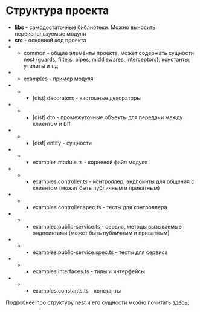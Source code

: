 # Структура проекта

+ **libs** - самодостаточные библиотеки. Можно выносить переиспользуемые модули
+ **src** - основной код проекта
+ + common - общие элементы проекта, может содержать сущности nest (guards, filters, pipes, middlewares, interceptors), константы, утилиты и т.д
+ + examples - пример модуля 
+ + + [dist] decorators - кастомные декораторы
+ + + [dist] dto - промежуточные объекты для передачи между клиентом и bff
+ + + [dist] entity - сущности
+ + + examples.module.ts - корневой файл модуля
+ + + examples.controller.ts - контроллер, эндпоинты для общения с клиентом (может быть публичным и приватным)
+ + + examples.controller.spec.ts - тесты для контроллера
+ + + examples.public-service.ts - сервис, методы вызываемые эндпоинтами (может быть публичным и приватным)
+ + + examples.public-service.spec.ts - тесты для сервиса
+ + + examples.interfaces.ts - типы и интерфейсы
+ + + examples.constants.ts - константы

Подробнее про структуру nest и его сущности можно почитать [здесь](https://docs.nestjs.com/first-steps);